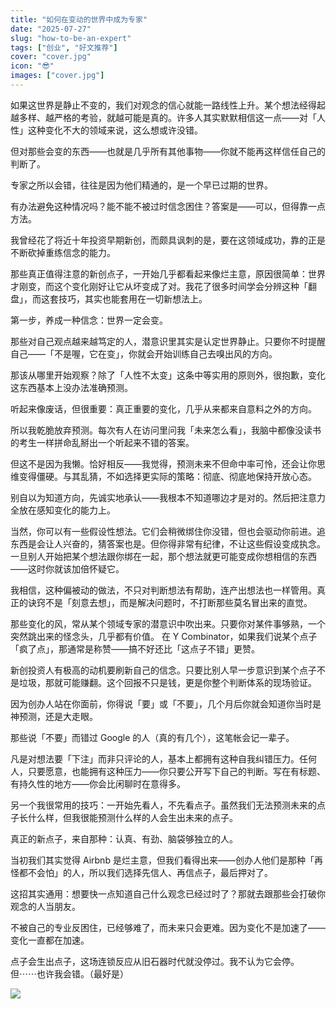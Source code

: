 ```yaml
---
title: "如何在变动的世界中成为专家"
date: "2025-07-27"
slug: "how-to-be-an-expert"
tags: ["创业", "好文推荐"]
cover: "cover.jpg"
icon: "😎"
images: ["cover.jpg"]
---
```

如果这世界是静止不变的，我们对观念的信心就能一路线性上升。某个想法经得起越多样、越严格的考验，就越可能是真的。许多人其实默默相信这一点——对「人性」这种变化不大的领域来说，这么想或许没错。



但对那些会变的东西——也就是几乎所有其他事物——你就不能再这样信任自己的判断了。



专家之所以会错，往往是因为他们精通的，是一个早已过期的世界。



有办法避免这种情况吗？能不能不被过时信念困住？答案是——可以，但得靠一点方法。



我曾经花了将近十年投资早期新创，而颇具讽刺的是，要在这领域成功，靠的正是不断砍掉重练信念的能力。



那些真正值得注意的新创点子，一开始几乎都看起来像烂主意，原因很简单：世界才刚变，而这个变化刚好让它从坏变成了对。我花了很多时间学会分辨这种「翻盘」，而这套技巧，其实也能套用在一切新想法上。



第一步，养成一种信念：世界一定会变。



那些对自己观点越来越笃定的人，潜意识里其实是认定世界静止。只要你不时提醒自己——「不是喔，它在变」，你就会开始训练自己去嗅出风的方向。



那该从哪里开始观察？除了「人性不太变」这条中等实用的原则外，很抱歉，变化这东西基本上没办法准确预测。



听起来像废话，但很重要：真正重要的变化，几乎从来都来自意料之外的方向。



所以我乾脆放弃预测。每次有人在访问里问我「未来怎么看」，我脑中都像没读书的考生一样拼命乱掰出一个听起来不错的答案。



但这不是因为我懒。恰好相反——我觉得，预测未来不但命中率可怜，还会让你思维变得僵硬。与其乱猜，不如选择更实际的策略：彻底、彻底地保持开放心态。



别自以为知道方向，先诚实地承认——我根本不知道哪边才是对的。然后把注意力全放在感知变化的能力上。



当然，你可以有一些假设性想法。它们会稍微绑住你没错，但也会驱动你前进。追东西是会让人兴奋的，猜答案也是。但你得非常有纪律，不让这些假设变成执念。
一旦别人开始把某个想法跟你绑在一起，那个想法就更可能变成你想相信的东西——这时你就该加倍怀疑它。



我相信，这种偏被动的做法，不只对判断想法有帮助，连产出想法也一样管用。真正的诀窍不是「刻意去想」，而是解决问题时，不打断那些莫名冒出来的直觉。



那些变化的风，常从某个领域专家的潜意识中吹出来。只要你对某件事够熟，一个突然跳出来的怪念头，几乎都有价值。
在 Y Combinator，如果我们说某个点子「疯了点」，那通常是称赞——搞不好还比「这点子不错」更赞。



新创投资人有极高的动机要刷新自己的信念。只要比别人早一步意识到某个点子不是垃圾，那就可能赚翻。这个回报不只是钱，更是你整个判断体系的现场验证。



因为创办人站在你面前，你得说「要」或「不要」，几个月后你就会知道你当时是神预测，还是大走眼。



那些说「不要」而错过 Google 的人（真的有几个），这笔帐会记一辈子。



凡是对想法要「下注」而非只评论的人，基本上都拥有这种自我纠错压力。任何人，只要愿意，也能拥有这种压力——你只要公开写下自己的判断。写在有标题、有持久性的地方——你会比闲聊时在意得多。



另一个我很常用的技巧：一开始先看人，不先看点子。虽然我们无法预测未来的点子长什么样，但我很能预测什么样的人会生出未来的点子。



真正的新点子，来自那种：认真、有劲、脑袋够独立的人。



当初我们其实觉得 Airbnb 是烂主意，但我们看得出来——创办人他们是那种「再怪都不会怕」的人，所以我们选择先信人、再信点子，最后押对了。



这招其实通用：想要快一点知道自己什么观念已经过时了？那就去跟那些会打破你观念的人当朋友。



不被自己的专业反困住，已经够难了，而未来只会更难。因为变化不是加速了——变化一直都在加速。



点子会生出点子，这场连锁反应从旧石器时代就没停过。我不认为它会停。
但⋯⋯也许我会错。（最好是）




![](https://prod-files-secure.s3.us-west-2.amazonaws.com/112d0858-5090-4d34-a606-b75eb8d65fd2/46476355-9cf3-4e99-9b7a-3531bc426380/1000202064.png?X-Amz-Algorithm=AWS4-HMAC-SHA256&X-Amz-Content-Sha256=UNSIGNED-PAYLOAD&X-Amz-Credential=ASIAZI2LB466STFLAP6E%2F20250915%2Fus-west-2%2Fs3%2Faws4_request&X-Amz-Date=20250915T184243Z&X-Amz-Expires=3600&X-Amz-Security-Token=IQoJb3JpZ2luX2VjEAMaCXVzLXdlc3QtMiJGMEQCIF%2BbH0kk2M0oOMK0q38s%2F2OpuLiBJQlIYMPLTnxVIqvMAiBfBeFUkc2AjtfygeAEoaJH9TVbUQ2USATuR3lWq7AtlSr%2FAwh8EAAaDDYzNzQyMzE4MzgwNSIM0iSO9f1vNvFfZR7MKtwDJVcmRngMkbsfMQ5s9FPkPy2V%2F0NmciFG5xhC4DVUHGKmx2HuzvMP6Zf8R0O3ZiewDLAim1RS1SIRoeurabmat69zzxFWm4A46lDyZmfjxPCkQG6De7iTNXpabxYj1Bf9Oy%2BWzE%2BNmGiMkjk%2F6pQnAjfP15zKbMPY6%2FYsbV4tSK6zWz76%2FfU7aB5nsrBLFNYLiTOCnwNV4REfCX9wy3onFJczdFgpunqGzu5u3uuQJeK15yDWfV2c3dk9gtPscB%2BBBbx9S3vge4WGxkOJ60DHviNq%2BrDG0Nb%2BbZCS%2Bb0EiBcFdh1esr9WAZrnyHNx1BR3IfuOqoI02Orm6spwSnDtJBzwD96Q6EhMXhE%2FhAGd86KkwYC%2FZt3xtSWq2Y7NqKOTgcyoYmQmrM6jZ4lDZ7tSB9mRdMfP8v2lAFL8BQI8GKy5V%2FT90RGY5tb4Wr57y%2F1tX0ID7O170kJQfM3qj8IuqYwP7B9rFfjP9hZHV13qQSB%2FhE4o1A%2F8diEjKVJXVXpY3TUGbNgvChlX5us7NJ9HBdg03MsjSfS01TnVL%2B4stc3e6u%2FsWn1reJ%2BeOhsPW8DqSWnPteEhhXAhSs%2BRuFP64fr7NqsCNav62l1chD5JLMR5lSi4a62t8%2BEdTK0wz7uhxgY6pgFKfwkkxSiQ0RZf9wlS%2F4L7TFXhOsx27MdPIlxsIqI2%2Bh2cSY43FncObfOnq7hE%2BSmbBPK7AiCGNeGZRzTrLQV1BvYTsq5p65AAfbgGoKi%2BcdjmYXDKf1qxKsrX5FkxtsVJu77KUxGVf4hVeTep%2BGLiYxIBEZnKHqMhIX2%2F6MhFGL4zkXWhljgv2ifL0U%2B%2Buh71IE%2BQHYyMSyfgBLVdV9vKh7biqU8S&X-Amz-Signature=23fa68125962fcb3bad0c96926bd4ff960a298ba9dd2b664ed8ae5d4fe19c862&X-Amz-SignedHeaders=host&x-amz-checksum-mode=ENABLED&x-id=GetObject)

